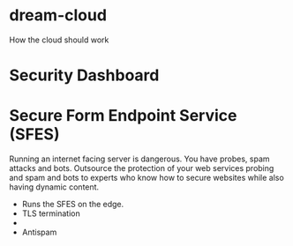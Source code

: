 # dream-cloud
How the cloud should work

# Security Dashboard

# Secure Form Endpoint Service (SFES)

Running an internet facing server is dangerous. You have probes, spam attacks and bots. Outsource the protection of your web services probing and spam and bots to experts who know how to secure websites while also having dynamic content.

* Runs the SFES on the edge.
* TLS termination
* 
* Antispam









